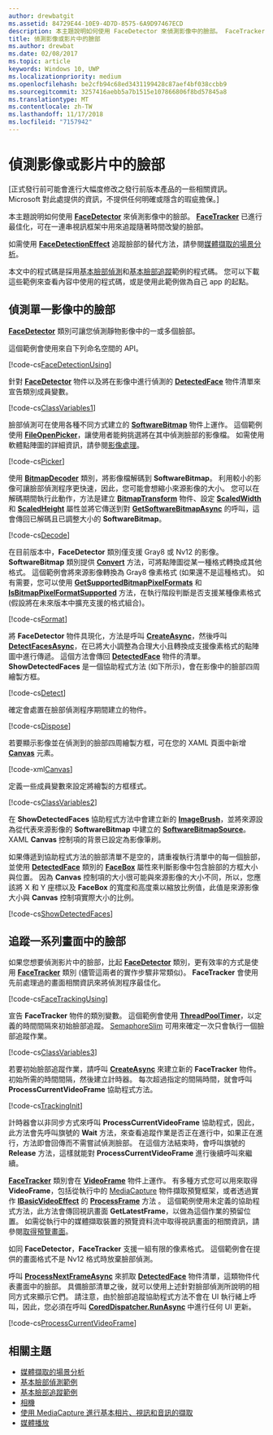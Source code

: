 ```yaml
---
author: drewbatgit
ms.assetid: 84729E44-10E9-4D7D-8575-6A9D97467ECD
description: 本主題說明如何使用 FaceDetector 來偵測影像中的臉部。 FaceTracker 已進行最佳化，可在一連串視訊框架中用來追蹤隨著時間改變的臉部。
title: 偵測影像或影片中的臉部
ms.author: drewbat
ms.date: 02/08/2017
ms.topic: article
keywords: Windows 10, UWP
ms.localizationpriority: medium
ms.openlocfilehash: be2cfb94c68ed3431199428c87aef4bf038ccbb9
ms.sourcegitcommit: 3257416aebb5a7b1515e107866806f8bd57845a8
ms.translationtype: MT
ms.contentlocale: zh-TW
ms.lasthandoff: 11/17/2018
ms.locfileid: "7157942"
---
```

# <a name="detect-faces-in-images-or-videos"></a>偵測影像或影片中的臉部



\[正式發行前可能會進行大幅度修改之發行前版本產品的一些相關資訊。 Microsoft 對此處提供的資訊，不提供任何明確或隱含的瑕疵擔保。\]

本主題說明如何使用 [**FaceDetector**](https://msdn.microsoft.com/library/windows/apps/dn974129) 來偵測影像中的臉部。 [**FaceTracker**](https://msdn.microsoft.com/library/windows/apps/dn974150) 已進行最佳化，可在一連串視訊框架中用來追蹤隨著時間改變的臉部。

如需使用 [**FaceDetectionEffect**](https://msdn.microsoft.com/library/windows/apps/dn948776) 追蹤臉部的替代方法，請參閱[媒體擷取的場景分析](scene-analysis-for-media-capture.md)。

本文中的程式碼是採用[基本臉部偵測](http://go.microsoft.com/fwlink/p/?LinkId=620512&clcid=0x409)和[基本臉部追蹤](http://go.microsoft.com/fwlink/p/?LinkId=620513&clcid=0x409)範例的程式碼。 您可以下載這些範例來查看內容中使用的程式碼，或是使用此範例做為自己 app 的起點。

## <a name="detect-faces-in-a-single-image"></a>偵測單一影像中的臉部

[**FaceDetector**](https://msdn.microsoft.com/library/windows/apps/dn974129) 類別可讓您偵測靜物影像中的一或多個臉部。

這個範例會使用來自下列命名空間的 API。

[!code-cs[FaceDetectionUsing](./code/FaceDetection_Win10/cs/MainPage.xaml.cs#SnippetFaceDetectionUsing)]

針對 [**FaceDetector**](https://msdn.microsoft.com/library/windows/apps/dn974129) 物件以及將在影像中進行偵測的 [**DetectedFace**](https://msdn.microsoft.com/library/windows/apps/dn974123) 物件清單來宣告類別成員變數。

[!code-cs[ClassVariables1](./code/FaceDetection_Win10/cs/MainPage.xaml.cs#SnippetClassVariables1)]

臉部偵測可在使用各種不同方式建立的 [**SoftwareBitmap**](https://msdn.microsoft.com/library/windows/apps/dn887358) 物件上運作。 這個範例使用 [**FileOpenPicker**](https://msdn.microsoft.com/library/windows/apps/br207847)，讓使用者能夠挑選將在其中偵測臉部的影像檔。 如需使用軟體點陣圖的詳細資訊，請參閱[影像處理](imaging.md)。

[!code-cs[Picker](./code/FaceDetection_Win10/cs/MainPage.xaml.cs#SnippetPicker)]

使用 [**BitmapDecoder**](https://msdn.microsoft.com/library/windows/apps/br226176) 類別，將影像檔解碼到 **SoftwareBitmap**。 利用較小的影像可讓臉部偵測程序更快速，因此，您可能會想縮小來源影像的大小。 您可以在解碼期間執行此動作，方法是建立 [**BitmapTransform**](https://msdn.microsoft.com/library/windows/apps/br226254) 物件、設定 [**ScaledWidth**](https://msdn.microsoft.com/library/windows/apps/br226261) 和 [**ScaledHeight**](https://msdn.microsoft.com/library/windows/apps/br226260) 屬性並將它傳送到對 [**GetSoftwareBitmapAsync**](https://msdn.microsoft.com/library/windows/apps/dn887332) 的呼叫，這會傳回已解碼且已調整大小的 **SoftwareBitmap**。

[!code-cs[Decode](./code/FaceDetection_Win10/cs/MainPage.xaml.cs#SnippetDecode)]

在目前版本中，**FaceDetector** 類別僅支援 Gray8 或 Nv12 的影像。 **SoftwareBitmap** 類別提供 [**Convert**](https://msdn.microsoft.com/library/windows/apps/dn887362) 方法，可將點陣圖從某一種格式轉換成其他格式。 這個範例會將來源影像轉換為 Gray8 像素格式 (如果還不是這種格式)。 如有需要，您可以使用 [**GetSupportedBitmapPixelFormats**](https://msdn.microsoft.com/library/windows/apps/dn974140) 和 [**IsBitmapPixelFormatSupported**](https://msdn.microsoft.com/library/windows/apps/dn974142) 方法，在執行階段判斷是否支援某種像素格式 (假設將在未來版本中擴充支援的格式組合)。

[!code-cs[Format](./code/FaceDetection_Win10/cs/MainPage.xaml.cs#SnippetFormat)]

將 **FaceDetector** 物件具現化，方法是呼叫 [**CreateAsync**](https://msdn.microsoft.com/library/windows/apps/dn974132)，然後呼叫 [**DetectFacesAsync**](https://msdn.microsoft.com/library/windows/apps/dn974134)，在已將大小調整為合理大小且轉換成支援像素格式的點陣圖中進行傳遞。 這個方法會傳回 [**DetectedFace**](https://msdn.microsoft.com/library/windows/apps/dn974123) 物件的清單。 **ShowDetectedFaces** 是一個協助程式方法 (如下所示)，會在影像中的臉部四周繪製方框。

[!code-cs[Detect](./code/FaceDetection_Win10/cs/MainPage.xaml.cs#SnippetDetect)]

確定會處置在臉部偵測程序期間建立的物件。

[!code-cs[Dispose](./code/FaceDetection_Win10/cs/MainPage.xaml.cs#SnippetDispose)]

若要顯示影像並在偵測到的臉部四周繪製方框，可在您的 XAML 頁面中新增 [**Canvas**](https://msdn.microsoft.com/library/windows/apps/br209267) 元素。

[!code-xml[Canvas](./code/FaceDetection_Win10/cs/MainPage.xaml#SnippetCanvas)]

定義一些成員變數來設定將繪製的方框樣式。

[!code-cs[ClassVariables2](./code/FaceDetection_Win10/cs/MainPage.xaml.cs#SnippetClassVariables2)]

在 **ShowDetectedFaces** 協助程式方法中會建立新的 [**ImageBrush**](https://msdn.microsoft.com/library/windows/apps/br210101)，並將來源設為從代表來源影像的 **SoftwareBitmap** 中建立的 [**SoftwareBitmapSource**](https://msdn.microsoft.com/library/windows/apps/dn997854)。 XAML **Canvas** 控制項的背景已設定為影像筆刷。

如果傳遞到協助程式方法的臉部清單不是空的，請重複執行清單中的每一個臉部，並使用 [**DetectedFace**](https://msdn.microsoft.com/library/windows/apps/dn974123) 類別的 [**FaceBox**](https://msdn.microsoft.com/library/windows/apps/dn974126) 屬性來判斷影像中包含臉部的方框大小與位置。 因為 **Canvas** 控制項的大小很可能與來源影像的大小不同，所以，您應該將 X 和 Y 座標以及 **FaceBox** 的寬度和高度乘以縮放比例值，此值是來源影像大小與 **Canvas** 控制項實際大小的比例。

[!code-cs[ShowDetectedFaces](./code/FaceDetection_Win10/cs/MainPage.xaml.cs#SnippetShowDetectedFaces)]

## <a name="track-faces-in-a-sequence-of-frames"></a>追蹤一系列畫面中的臉部

如果您想要偵測影片中的臉部，比起 [**FaceDetector**](https://msdn.microsoft.com/library/windows/apps/dn974129) 類別，更有效率的方式是使用 [**FaceTracker**](https://msdn.microsoft.com/library/windows/apps/dn974150) 類別 (儘管這兩者的實作步驟非常類似)。 **FaceTracker** 會使用先前處理過的畫面相關資訊來將偵測程序最佳化。

[!code-cs[FaceTrackingUsing](./code/FaceDetection_Win10/cs/MainPage.xaml.cs#SnippetFaceTrackingUsing)]

宣告 **FaceTracker** 物件的類別變數。 這個範例會使用 [**ThreadPoolTimer**](https://msdn.microsoft.com/library/windows/apps/br230587)，以定義的時間間隔來初始臉部追蹤。 [SemaphoreSlim](https://msdn.microsoft.com/library/system.threading.semaphoreslim.aspx) 可用來確定一次只會執行一個臉部追蹤作業。

[!code-cs[ClassVariables3](./code/FaceDetection_Win10/cs/MainPage.xaml.cs#SnippetClassVariables3)]

若要初始臉部追蹤作業，請呼叫 [**CreateAsync**](https://msdn.microsoft.com/library/windows/apps/dn974151) 來建立新的 **FaceTracker** 物件。 初始所需的時間間隔，然後建立計時器。 每次超過指定的間隔時間，就會呼叫 **ProcessCurrentVideoFrame** 協助程式方法。

[!code-cs[TrackingInit](./code/FaceDetection_Win10/cs/MainPage.xaml.cs#SnippetTrackingInit)]

計時器會以非同步方式來呼叫 **ProcessCurrentVideoFrame** 協助程式，因此，此方法會先呼叫旗號的 **Wait** 方法，來查看追蹤作業是否正在進行中，如果正在進行，方法即會回傳而不需嘗試偵測臉部。 在這個方法結束時，會呼叫旗號的 **Release** 方法，這樣就能對 **ProcessCurrentVideoFrame** 進行後續呼叫來繼續。

[**FaceTracker**](https://msdn.microsoft.com/library/windows/apps/dn974150) 類別會在 [**VideoFrame**](https://msdn.microsoft.com/library/windows/apps/dn930917) 物件上運作。 有多種方式您可以用來取得 **VideoFrame**，包括從執行中的 [MediaCapture](capture-photos-and-video-with-mediacapture.md) 物件擷取預覽框架，或者透過實作 [**IBasicVideoEffect**](https://msdn.microsoft.com/library/windows/apps/dn764788) 的 [**ProcessFrame**](https://msdn.microsoft.com/library/windows/apps/dn764784) 方法 。 這個範例使用未定義的協助程式方法，此方法會傳回視訊畫面 **GetLatestFrame**，以做為這個作業的預留位置。 如需從執行中的媒體擷取裝置的預覽資料流中取得視訊畫面的相關資訊，請參閱[取得預覽畫面](get-a-preview-frame.md)。

如同 **FaceDetector**，**FaceTracker** 支援一組有限的像素格式。 這個範例會在提供的畫面格式不是 Nv12 格式時放棄臉部偵測。

呼叫 [**ProcessNextFrameAsync**](https://msdn.microsoft.com/library/windows/apps/dn974157) 來抓取 [**DetectedFace**](https://msdn.microsoft.com/library/windows/apps/dn974123) 物件清單，這類物件代表畫面中的臉部。 具備臉部清單之後，就可以使用上述針對臉部偵測所說明的相同方式來顯示它們。 請注意，由於臉部追蹤協助程式方法不會在 UI 執行緒上呼叫，因此，您必須在呼叫 [**CoredDispatcher.RunAsync**](https://msdn.microsoft.com/library/windows/apps/hh750317) 中進行任何 UI 更新。

[!code-cs[ProcessCurrentVideoFrame](./code/FaceDetection_Win10/cs/MainPage.xaml.cs#SnippetProcessCurrentVideoFrame)]

## <a name="related-topics"></a>相關主題

* [媒體擷取的場景分析](scene-analysis-for-media-capture.md)
* [基本臉部偵測範例](http://go.microsoft.com/fwlink/p/?LinkId=620512&clcid=0x409)
* [基本臉部追蹤範例](http://go.microsoft.com/fwlink/p/?LinkId=620513&clcid=0x409)
* [相機](camera.md)
* [使用 MediaCapture 進行基本相片、視訊和音訊的擷取](basic-photo-video-and-audio-capture-with-MediaCapture.md)
* [媒體播放](media-playback.md)
